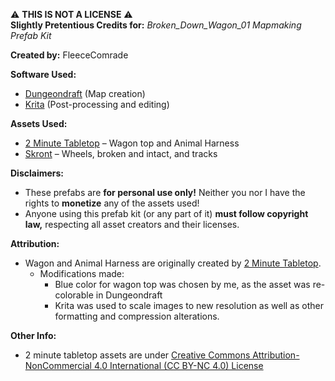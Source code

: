 ⚠️ **THIS IS NOT A LICENSE** ⚠️<br>
**Slightly Pretentious Credits for:** *Broken_Down_Wagon_01 Mapmaking Prefab Kit*

**Created by:** FleeceComrade

**Software Used:**
- [Dungeondraft](https://dungeondraft.net/) (Map creation)
- [Krita](https://krita.org/en/) (Post-processing and editing)

**Assets Used:**
- [2 Minute Tabletop](https://2minutetabletop.com/) – Wagon top and Animal Harness
- [Skront](https://cartographyassets.com/creator/skront-stuff/) – Wheels, broken and intact, and tracks

**Disclaimers:**
- These prefabs are **for personal use only!** Neither you nor I have the rights to **monetize** any of the assets used!
- Anyone using this prefab kit (or any part of it) **must follow copyright law,** respecting all asset creators and their licenses.

**Attribution:**
- Wagon and Animal Harness are originally created by [2 Minute Tabletop](https://2minutetabletop.com/).
  - Modifications made:
    - Blue color for wagon top was chosen by me, as the asset was re-colorable in Dungeondraft
    - Krita was used to scale images to new resolution as well as other formatting and compression alterations.

**Other Info:**
- 2 minute tabletop assets are under [Creative Commons Attribution-NonCommercial 4.0 International (CC BY-NC 4.0) License](https://creativecommons.org/licenses/by-nc/4.0/)